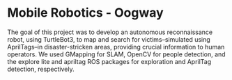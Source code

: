 # Mobile Robotics - Oogway
The goal of this project was to develop an autonomous reconnaissance robot, using TurtleBot3, to map and search for victims–simulated using AprilTags–in disaster-stricken areas, providing crucial information to human operators. We used GMapping for SLAM, OpenCV for people detection, and the explore lite and apriltag ROS packages for exploration and AprilTag detection, respectively.
